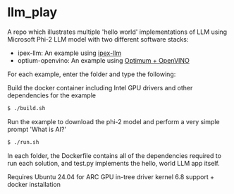# llm_play 

A repo which illustrates multiple 'hello world' implementations of LLM using Microsoft Phi-2 LLM model with two different software stacks:
* ipex-llm: An example using [ipex-llm](https://github.com/intel-analytics/ipex-llm) 
* optium-openvino: An example using [Optimum + OpenVINO](https://huggingface.co/docs/optimum/en/index)

For each example, enter the folder and type the following:

Build the docker container including Intel GPU drivers and other dependencies for the example
```bash
$ ./build.sh
```

Run the example to download the phi-2 model and perform a very simple prompt 'What is AI?'
```bash
$ ./run.sh
```

In each folder, the Dockerfile contains all of the dependencies required to run each solution, and test.py implements the hello, world LLM app itself. 

Requires Ubuntu 24.04 for ARC GPU in-tree driver kernel 6.8 support + docker installation

